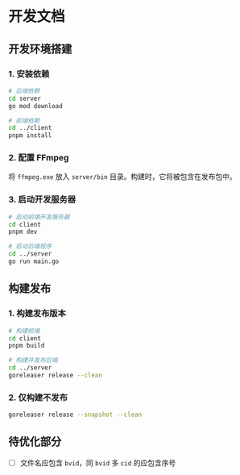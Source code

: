 # 开发文档

## 开发环境搭建

### 1. 安装依赖

```bash
# 后端依赖
cd server
go mod download

# 前端依赖
cd ../client
pnpm install
```

### 2. 配置 FFmpeg

将 `ffmpeg.exe` 放入 `server/bin` 目录。构建时，它将被包含在发布包中。

### 3. 启动开发服务器

```bash
# 启动前端开发服务器
cd client
pnpm dev

# 启动后端程序
cd ../server
go run main.go
```

## 构建发布

### 1. 构建发布版本

```bash
# 构建前端
cd client
pnpm build

# 构建并发布后端
cd ../server
goreleaser release --clean
```

### 2. 仅构建不发布

```bash
goreleaser release --snapshot --clean
```

## 待优化部分

-   [ ] 文件名应包含 `bvid`，同 `bvid` 多 `cid` 的应包含序号
